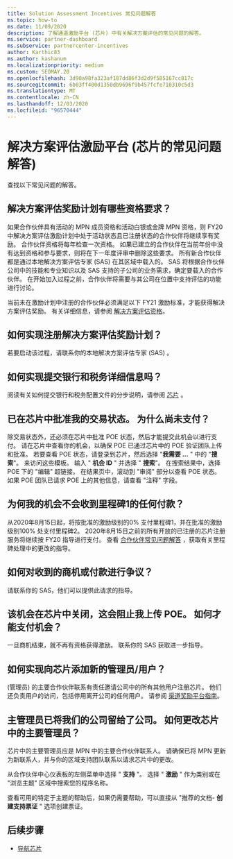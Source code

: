 ```yaml
---
title: Solution Assessment Incentives 常见问题解答
ms.topic: how-to
ms.date: 11/09/2020
description: 了解通道激励平台 (芯片) 中有关解决方案评估的常见问题的解答。
ms.service: partner-dashboard
ms.subservice: partnercenter-incentives
author: Karthic83
ms.author: kashanum
ms.localizationpriority: medium
ms.custom: SEOMAY.20
ms.openlocfilehash: 3d90a98fa323af187dd86f3d2d9f585167cc817c
ms.sourcegitcommit: 6b03ff400d1350db9696f9b457fcfe710310c5d3
ms.translationtype: MT
ms.contentlocale: zh-CN
ms.lasthandoff: 12/03/2020
ms.locfileid: "96570444"
---
```

# <a name="solution-assessment-incentives-faq-for-the-channel-incentives-platform-chip"></a>解决方案评估激励平台 (芯片的常见问题解答)  

查找以下常见问题的解答。

## <a name="what-are-the-eligibility-requirements-for-the-solution-assessment-incentive-program"></a>解决方案评估奖励计划有哪些资格要求？

如果合作伙伴具有活动的 MPN 成员资格和活动白银或金牌 MPN 资格，则 FY20 中解决方案评估激励计划中处于活动状态且已注册状态的合作伙伴将继续享有奖励。 合作伙伴资格将每年检查一次资格。  如果已建立的合作伙伴在当前年份中没有达到资格和参与要求，则将在下一年度评审中删除这些要求。  所有新合作伙伴都是通过本地解决方案评估专家 (SAS) 在其区域中载入的。  SAS 将根据合作伙伴公司中的技能和专业知识以及 SAS 支持的子公司的业务需求，确定要载入的合作伙伴。
在开始加入过程之前，合作伙伴将需要与其公司在位置中支持评估的功能进行讨论。 

当前未在激励计划中注册的合作伙伴必须满足以下 FY21 激励标准，才能获得解决方案评估奖励。 有关详细信息，请参阅 [解决方案评估资格](chip-solutions-assessment-eligible.md)。

## <a name="how-do-i-enroll-in-the-solution-assessments-incentive-program"></a>如何实现注册解决方案评估奖励计划？

若要启动该过程，请联系你的本地解决方案评估专家 (SAS) 。

## <a name="how-do-i-submit-my-bank-and-tax-details"></a>如何实现提交银行和税务详细信息吗？

阅读有关如何提交银行和税务配置文件的分步说明，请参阅 [芯片](chip-intro.md) 。

## <a name="my-deal-status-has-been-approved-in-chip-why-hasnt-it-been-paid-yet"></a>已在芯片中批准我的交易状态。 为什么尚未支付？

除交易状态外，还必须在芯片中批准 POE 状态，然后才能提交此机会以进行支付。 请在芯片中查看你的机会，以确保 POE 已通过芯片中的 POE 验证团队上传和批准。 若要查看 POE 状态，请登录到芯片，然后选择 "**我需要 ...** " 中的 "**搜索**"。 来访问这些模板。 输入 " **机会 ID** " 并选择 " **搜索**"。 在搜索结果中，选择 POE 下的 "编辑" 超链接。 在结果页中，滚动到 "审阅" 部分以查看 POE 状态。 如果 POE 团队已请求 POE 上的其他信息，请查看 "注释" 字段。

## <a name="why-did-i-not-receive-any-payment-for-milestone-1-for-my-opportunity"></a>为何我的机会不会收到里程碑1的任何付款？

从2020年8月15日起，将按批准的激励级别的0% 支付里程碑1，并在批准的激励级别100% 处支付里程碑2。 2020年8月15日之前的所有开放的已注册的芯片注册服务将继续按 FY20 指导进行支付。 查看 [合作伙伴常见问题解答](https://assetsprod.microsoft.com/solution-assessment-incentive-program-faq.pdf) ，获取有关里程碑处理中的更改的指导。

## <a name="how-to-i-dispute-an-opportunity-or-payment-i-received"></a>如何对收到的商机或付款进行争议？

请联系你的 SAS，他们可以提供此请求的指导。

## <a name="the-opportunity-is-closed-in-chip-which-is-preventing-me-from-uploading-poe-what-can-i-do-to-get-the-opportunity-paid"></a>该机会在芯片中关闭，这会阻止我上传 POE。 如何才能支付机会？

一旦商机结束，就不再有资格获得激励。 联系你的 SAS 获取进一步指导。

## <a name="how-do-i-add-a-new-adminuser-to-chip"></a>如何实现向芯片添加新的管理员/用户？

 (管理员) 的主要合作伙伴联系有责任邀请公司中的所有其他用户注册芯片。 他们还负责用户的访问，包括停用离开公司的任何用户。 请参阅 [渠道奖励平台指南](chip-intro.md)。

## <a name="the-primary-admin-has-left-our-company-how-do-we-change-my-primary-admin-in-chip"></a>主管理员已将我们的公司留给了公司。 如何更改芯片中的主要管理员？

芯片中的主要管理员应是 MPN 中的主要合作伙伴联系人。 请确保已将 MPN 更新为新联系人，并与你的区域支持团队联系以请求芯片中的更改。

从合作伙伴中心仪表板的左侧菜单中选择 " **支持** "。 选择 " **激励** " 作为类别或在 "浏览主题" 区域中搜索您的程序名称。

查看可用的特定于主题的帮助后，如果仍需要帮助，可以直接从 "推荐的文档- **创建支持票证** " 选项创建票证。

## <a name="next-steps"></a>后续步骤

- [导航芯片](chip-intro.md)
